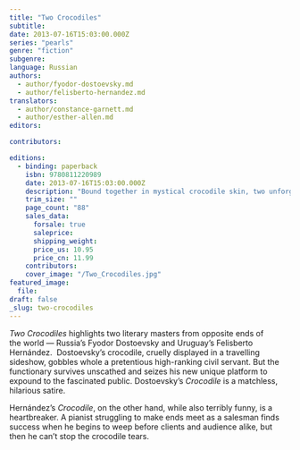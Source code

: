 ```yaml
---
title: "Two Crocodiles"
subtitle:
date: 2013-07-16T15:03:00.000Z
series: "pearls"
genre: "fiction"
subgenre:
language: Russian
authors:
  - author/fyodor-dostoevsky.md
  - author/felisberto-hernandez.md
translators:
  - author/constance-garnett.md
  - author/esther-allen.md
editors:

contributors:

editions:
  - binding: paperback
    isbn: 9780811220989
    date: 2013-07-16T15:03:00.000Z
    description: "Bound together in mystical crocodile skin, two unforgettably singular novellas "
    trim_size: ""
    page_count: "88"
    sales_data:
      forsale: true
      saleprice:
      shipping_weight:
      price_us: 10.95
      price_cn: 11.99
    contributors:
    cover_image: "/Two_Crocodiles.jpg"
featured_image:
  file:
draft: false
_slug: two-crocodiles
---
```


_Two Crocodiles_ highlights two literary masters from opposite ends of the world — Russia’s Fyodor Dostoevsky and Uruguay’s Felisberto Hernández.  Dostoevsky’s crocodile, cruelly displayed in a travelling sideshow, gobbles whole a pretentious high-ranking civil servant. But the functionary survives unscathed and seizes his new unique platform to expound to the fascinated public. Dostoevsky’s _Crocodile_ is a matchless, hilarious satire.

Hernández’s _Crocodile_, on the other hand, while also terribly funny, is a heartbreaker. A pianist struggling to make ends meet as a salesman finds success when he begins to weep before clients and audience alike, but then he can’t stop the crocodile tears.

